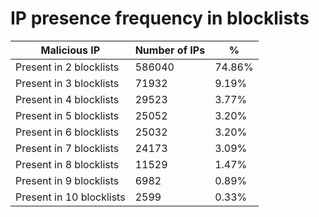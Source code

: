 # IP presence frequency in blocklists
| Malicious IP | Number of IPs | % |
|----|----|----|
| Present in 2 blocklists | 586040 | 74.86% |
| Present in 3 blocklists | 71932 | 9.19% |
| Present in 4 blocklists | 29523 | 3.77% |
| Present in 5 blocklists | 25052 | 3.20% |
| Present in 6 blocklists | 25032 | 3.20% |
| Present in 7 blocklists | 24173 | 3.09% |
| Present in 8 blocklists | 11529 | 1.47% |
| Present in 9 blocklists | 6982 | 0.89% |
| Present in 10 blocklists | 2599 | 0.33% |
